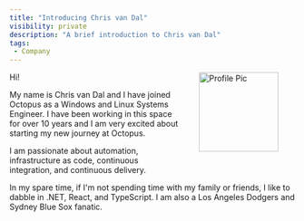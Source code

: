 ```yaml
---
title: "Introducing Chris van Dal"
visibility: private
description: "A brief introduction to Chris van Dal"
tags:
 - Company
---
```


<div style="float: right; margin: 30px; margin-top: 0">
    <img alt="Profile Pic" src="https://i.octopus.com/site/team/avatar-chris-van-dal-140.png" height="140" width="140" />
</div>

Hi!

My name is Chris van Dal and I have joined Octopus as a Windows and Linux Systems Engineer. I have been working in this space for over 10 years and I am very excited about starting my new journey at Octopus.

I am passionate about automation, infrastructure as code, continuous integration, and continuous delivery.

In my spare time, if I'm not spending time with my family or friends, I like to dabble in .NET, React, and TypeScript. I am also a Los Angeles Dodgers and Sydney Blue Sox fanatic.
